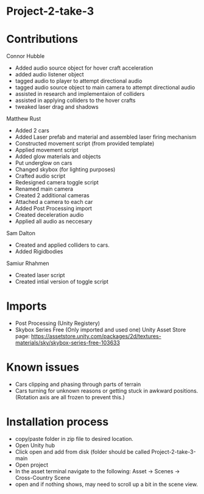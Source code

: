 # Project-2-take-3
 
# Contributions

Connor Hubble
- Added audio source object for hover craft acceleration 
- added audio listener object
- tagged audio to player to attempt directional audio 
- tagged audio source object to main camera to attempt directional audio 
- assisted in research and implementaion of colliders 
- assisted in applying colliders to the hover crafts
- tweaked laser drag and shadows

Matthew Rust
- Added 2 cars
- Added Laser prefab and material and assembled laser firing mechanism
- Constructed movement script (from provided template)
- Applied movement script
- Added glow materials and objects
- Put underglow on cars
- Changed skybox (for lighting purposes)
- Crafted audio script
- Redesigned camera toggle script
- Renamed main camera
- Created 2 additional cameras
- Attached a camera to each car
- Added Post Processing import
- Created deceleration audio
- Applied all audio as neccesary

Sam Dalton
- Created and applied colliders to cars.
- Added Rigidbodies

Samiur Rhahmen
- Created laser script
- Created intial version of toggle script

# Imports
- Post Processing (Unity Registery)
- Skybox Series Free (Only imported and used one) Unity Asset Store page: https://assetstore.unity.com/packages/2d/textures-materials/sky/skybox-series-free-103633

# Known issues
- Cars clipping and phasing through parts of terrain
- Cars turning for unknown reasons or getting stuck in awkward positions. (Rotation axis are all frozen to prevent this.)

# Installation process
- copy/paste folder in zip file to desired location.
- Open Unity hub
- Click open and add from disk (folder should be called Project-2-take-3-main
- Open project 
- In the asset terminal navigate to the following: Asset -> Scenes -> Cross-Country Scene
- open and if nothing shows, may need to scroll up a bit in the scene view.
